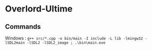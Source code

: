 # Overlord-Ultime

## Commands

Windows :
```g++ src/*.cpp -o bin/main -I include -L lib -lmingw32 -lSDL2main -lSDL2 -lSDL2_image ; .\bin\main.exe```

